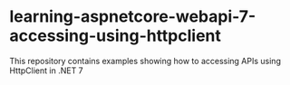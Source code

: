# learning-aspnetcore-webapi-7-accessing-using-httpclient
This repository contains examples showing how to accessing APIs using HttpClient in .NET 7

